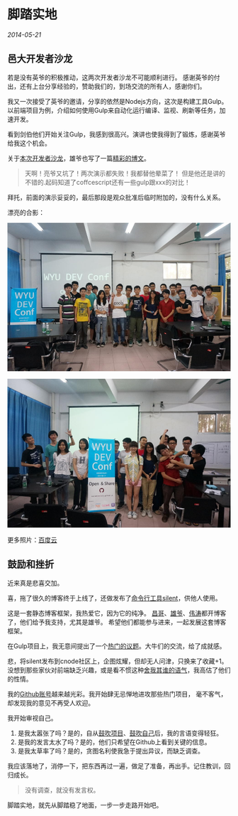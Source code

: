 # 脚踏实地

*2014-05-21*

## 邑大开发者沙龙

若是没有英爷的积极推动，这两次开发者沙龙不可能顺利进行。
感谢英爷的付出，还有上台分享经验的，赞助我们的，到场交流的所有人，感谢你们。

我又一次接受了英爷的邀请，分享的依然是Nodejs方向，这次是构建工具Gulp。
以前端项目为例，介绍如何使用Gulp来自动化运行编译、监视、刷新等任务，加速开发。

看到剑伯他们开始关注Gulp，我感到很高兴。演讲也使我得到了锻炼，感谢英爷给我这个机会。

关于[本次开发者沙龙][2]，雄爷也写了一篇[精彩的博文][1]。

> 天啊！亮爷又坑了！两次演示都失败！我都替他晕菜了！
但是他还是讲的不错的.起码知道了coffcescript还有一些gulp跟xxx的对比！

拜托，前面的演示妥妥的，最后那段是观众批准后临时附加的，没有什么关系。

漂亮的合影：

![ ](DSC07948.JPG)

![ ](DSC07978.JPG)

更多照片：[百度云][3]

## 鼓励和挫折

近来真是悲喜交加。

喜，拖了很久的博客终于上线了，还做发布了[命令行工具silent][4]，供他人使用。

这是一套静态博客框架，我热爱它，因为它的纯净。
[昌哥][5]、[雄爷][6]、[伟涛][7]都开博客了，他们给予我支持，尤其是雄爷。
希望他们都能参与进来，一起发展这套博客框架。

在Gulp项目上，我无意间提出了一个[热门的议题][8]。大牛们的交流，给了成就感。

悲，将silent发布到cnode社区上，企图炫耀，但却无人问津，只换来了收藏+1。
没想到那些家伙对前端缺乏兴趣，或是看不惯这种[舍我其谁的语气][9]，我高估了他们的性情。

我的[Github账号][10]越来越光彩。我开始肆无忌惮地进攻那些热门项目，
毫不客气，却发现我的意见不再受人欢迎。

我开始审视自己。

1. 是我太嚣张了吗？是的，自从[鼓吹项目][11]、[鼓吹自己][12]后，我的言语变得轻狂。
1. 是我的发言太水了吗？是的，他们只希望在Github上看到关键的信息。
1. 是我太草率了吗？是的，贪图名利使我急于提出异议，而缺乏调查。

我应该落地了，消停一下，把东西再过一遍，做足了准备，再出手。记住教训，回归成长。

> 没有调查，就没有发言权。

脚踏实地，就先从脚踏稳了地面，一步一步走路开始吧。

[1]: http://jacsonlee.github.io/Blog/?Diary/wyu-dev-conf
[2]: https://github.com/WuyiUniversity/forum/issues/8
[3]: http://pan.baidu.com/s/1hqeK4ra#dir/path=%2FDEV_Conf_2014
[4]: https://github.com/fritx/silent
[5]: http://huangruichang.github.io
[6]: http://jacsonlee.github.io
[7]: http://iamjayden.github.io
[8]: https://github.com/gulpjs/gulp/issues/468
[9]: http://cnodejs.org/topic/537b6e29c3ee0b582000adc4
[10]: https://github.com/fritx
[11]: ../../projects.md
[12]: my-resume.md
